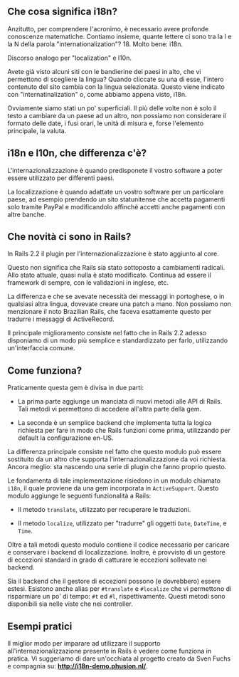 ## Che cosa significa i18n?

Anzitutto, per comprendere l'acronimo, è necessario avere profonde conoscenze matematiche. Contiamo insieme, quante lettere ci sono tra la I e la N della parola "internationalization"? 18. Molto bene: i18n.

Discorso analogo per "localization" e l10n.

Avete già visto alcuni siti con le bandierine dei paesi in alto, che vi permettono di scegliere la lingua? Quando cliccate su una di esse, l'intero contenuto del sito cambia con la lingua selezionata. Questo viene indicato con "internatinalization" o, come abbiamo appena visto, i18n.

Ovviamente siamo stati un po' superficiali. Il più delle volte non è solo il testo a cambiare da un paese ad un altro, non possiamo non considerare il formato delle date, i fusi orari, le unità di misura e, forse l'elemento principale, la valuta.

## i18n e l10n, che differenza c'è?

L'internazionalizzazione è quando predisponete il vostro software a poter essere utilizzato per differenti paesi.

La localizzazione è quando adattate un vostro software per un particolare paese, ad esempio prendendo un sito statunitense che accetta pagamenti solo tramite PayPal e modificandolo affinché accetti anche pagamenti con altre banche.

## Che novità ci sono in Rails?

In Rails 2.2 il plugin per l'internazionalizzazione è stato aggiunto al core.

Questo non significa che Rails sia stato sottoposto a cambiamenti radicali. Allo stato attuale, quasi nulla è stato modificato. Continua ad essere il framework di sempre, con le validazioni in inglese, etc.

La differenza e che se avevate necessità dei messaggi in portoghese, o in qualsiasi altra lingua, dovevate creare una patch a mano. Non possiamo non menzionare il noto Brazilian Rails, che faceva esattamente questo per tradurre i messaggi di ActiveRecord.

Il principale miglioramento consiste nel fatto che in Rails 2.2 adesso disponiamo di un modo più semplice e standardizzato per farlo, utilizzando un'interfaccia comune.


## Come funziona?

Praticamente questa gem è divisa in due parti:

* La prima parte aggiunge un manciata di nuovi metodi alle API di Rails. Tali metodi vi permettono di accedere all'altra parte della gem.

* La seconda è un semplice backend che implementa tutta la logica richiesta per fare in modo che Rails funzioni come prima, utilizzando per default la configurazione en-US.

La differenza principale consiste nel fatto che questo modulo può essere sostituito da un altro che supporta l'internazionalizzazione da voi richiesta. Ancora meglio: sta nascendo una serie di plugin che fanno proprio questo. 

Le fondamenta di tale implementazione risiedono in un modulo chiamato `i18n`, il quale proviene da una gem incorporata in `ActiveSupport`. Questo modulo aggiunge le seguenti funzionalità a Rails:

* Il metodo `translate`, utilizzato per recuperare le traduzioni.

* Il metodo `localize`, utilizzato per "tradurre" gli oggetti `Date`, `DateTime`, e `Time`.

Oltre a tali metodi questo modulo contiene il codice necessario per caricare e conservare i backend di localizzazione. Inoltre, è provvisto di un gestore di eccezioni standard in grado di catturare le eccezioni sollevate nei backend.

Sia il backend che il gestore di eccezioni possono (e dovrebbero) essere estesi. Esistono anche alias per `#translate` e `#localize` che vi permettono di risparmiare un po' di tempo: `#t` ed `#l`, rispettivamente.
Questi metodi sono disponibili sia nelle viste che nei controller.

## Esempi pratici

Il miglior modo per imparare ad utilizzare il supporto all'internazionalizzazione presente in Rails è vedere come funziona in pratica. Vi suggeriamo di dare un'occhiata al progetto creato da Sven Fuchs e compagnia su: **http://i18n-demo.phusion.nl/**.




